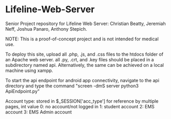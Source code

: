 # Lifeline-Web-Server
Senior Project repository for Lifeline Web Server: Christian Beatty, Jeremiah Neff, Joshua Panaro, Anthony Stepich.

NOTE: This is a proof-of-concept project and is not intended for medical use.

To deploy this site, upload all .php, .js, and .css files to the htdocs folder of an Apache web server. all .py, .crt, and .key files should be placed in a subdirectory named api. Alternatively, the same can be achieved on a local machine using xampp. 

To start the api endpoint for android app connectivity, navigate to the api directory and type the command "screen -dmS server python3 ApiEndpoint.py"

Account type: stored in $_SESSION['acc_type'] for reference by multiple pages, int value
    0: no account/not logged in
    1: student account
    2: EMS account
    3: EMS Admin account

